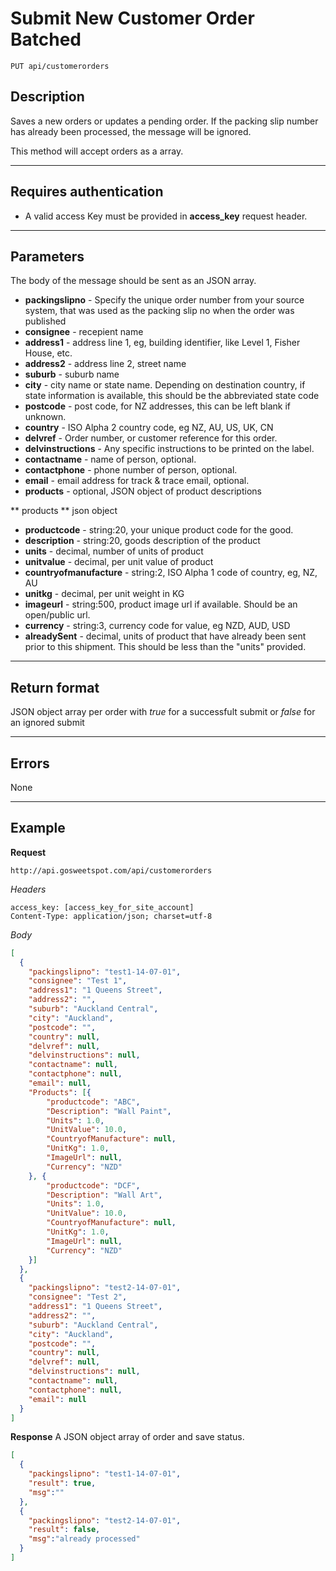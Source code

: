 # Submit New Customer Order Batched

    PUT api/customerorders

## Description
Saves a new orders or updates a pending order. If the packing slip number has already been processed, the message will be ignored.

This method will accept orders as a array.

***

## Requires authentication
* A valid access Key must be provided in **access_key** request header.

***

## Parameters

The body of the message should be sent as an JSON array.

- **packingslipno** - Specify the unique order number from your source system, that was used as the packing slip no when the order was published
- **consignee** - recepient name
- **address1** - address line 1, eg, building identifier, like Level 1, Fisher House, etc.
- **address2** - address line 2, street name
- **suburb** - suburb name
- **city** - city name or state name. Depending on destination country, if state information is available, this should be the abbreviated state code
- **postcode** - post code, for NZ addresses, this can be left blank if unknown.
- **country** - ISO Alpha 2 country code, eg NZ, AU, US, UK, CN
- **delvref** - Order number, or customer reference for this order.
- **delvinstructions** - Any specific instructions to be printed on the label.
- **contactname** - name of person, optional.
- **contactphone** - phone number of person, optional.
- **email** - email address for track & trace email, optional.
- **products** - optional, JSON object of product descriptions

** products ** json object
- **productcode** - string:20, your unique product code for the good.
- **description** - string:20, goods description of the product
- **units** - decimal, number of units of product
- **unitvalue** - decimal, per unit value of product
- **countryofmanufacture** - string:2, ISO Alpha 1 code of country, eg, NZ, AU
- **unitkg** - decimal, per unit weight in KG
- **imageurl** - string:500, product image url if available. Should be an open/public url.
- **currency** - string:3, currency code for value, eg NZD, AUD, USD
- **alreadySent** - decimal, units of product that have already been sent prior to this shipment. This should be less than the "units" provided.


***

## Return format
JSON object array per order with *true* for a successfult submit or *false* for an ignored submit

***

## Errors
None

***

## Example
**Request**

    http://api.gosweetspot.com/api/customerorders

*Headers*

    access_key: [access_key_for_site_account]
    Content-Type: application/json; charset=utf-8



*Body*
``` json
[
  {
    "packingslipno": "test1-14-07-01",
    "consignee": "Test 1",
    "address1": "1 Queens Street",
    "address2": "",
    "suburb": "Auckland Central",
    "city": "Auckland",
    "postcode": "",
    "country": null,
    "delvref": null,
    "delvinstructions": null,
    "contactname": null,
    "contactphone": null,
    "email": null,
    "Products": [{
        "productcode": "ABC",
        "Description": "Wall Paint",
        "Units": 1.0,
        "UnitValue": 10.0,
        "CountryofManufacture": null,
        "UnitKg": 1.0,
        "ImageUrl": null,
        "Currency": "NZD"
    }, {
        "productcode": "DCF",
        "Description": "Wall Art",
        "Units": 1.0,
        "UnitValue": 10.0,
        "CountryofManufacture": null,
        "UnitKg": 1.0,
        "ImageUrl": null,
        "Currency": "NZD"
    }]
  },
  {
    "packingslipno": "test2-14-07-01",
    "consignee": "Test 2",
    "address1": "1 Queens Street",
    "address2": "",
    "suburb": "Auckland Central",
    "city": "Auckland",
    "postcode": "",
    "country": null,
    "delvref": null,
    "delvinstructions": null,
    "contactname": null,
    "contactphone": null,
    "email": null
  }
]

```


**Response**
A JSON object array of order and save status.

``` json
[
  {
    "packingslipno": "test1-14-07-01",
    "result": true,
    "msg":""
  },
  {
    "packingslipno": "test2-14-07-01",
    "result": false,
    "msg":"already processed"
  }
]

```
